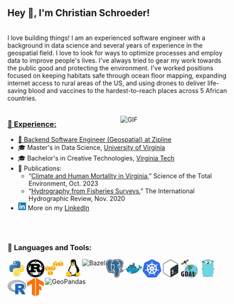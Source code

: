 ## Hey 👋, I'm Christian Schroeder!

<br/>
I love building things!
I am an experienced software engineer with a background in data science and several years of experience in the geospatial field. I love to look for ways to optimize processes and employ data to improve people's lives. I've always tried to gear my work towards the public good and protecting the environment. I've worked positions focused on keeping habitats safe through ocean floor mapping, expanding internet access to rural areas of the US, and using drones to deliver life-saving blood and vaccines to the hardest-to-reach places across 5 African countries.
<br/>
<br/>

<a href="https://dribbble.com/shots/9022929-Data-science" target="_blank"><img align="right" alt="GIF" src="assets/data_science_animation.gif" width="250px"/>
  
### 🧐 Experience:
- 💼 Backend Software Engineer (Geospatial) at [Zipline](https://www.flyzipline.com/)
- 🎓 Master's in Data Science, [University of Virginia](https://datascience.virginia.edu/)
- 🎓 Bachelor's in Creative Technologies, [Virginia Tech](https://sova.vt.edu/future-students/creative-technologies/creative-technologies-bfa.html)
- 📝 Publications:
  - “[Climate and Human Mortality in Virginia](https://www.sciencedirect.com/science/article/abs/pii/S0048969723034484),” Science of the Total Environment, Oct. 2023
  - “[Hydrography from Fisheries Surveys](https://ihr.iho.int/articles/hydrography-from-fisheries-surveys-filling-coverage-gaps-with-bathymetry-extracted-from-simrad-ek60-water-column-data/),” The International Hydrographic Review, Nov. 2020 
- <a href='https://www.linkedin.com/in/cschroed/'> <img alt="LinkedIn" src="https://github.com/devicons/devicon/blob/1119b9f84c0290e0f0b38982099a2bd027a48bf1/icons/linkedin/linkedin-original.svg" height='18px'/></a> More on my [LinkedIn](https://www.linkedin.com/in/cschroed/)
<br/>
<br/>
  
### 🔨 Languages and Tools:

<a href="https://www.python.org" target="_blank"><img align="left" alt="Python" height ="42px" src="https://github.com/devicons/devicon/blob/1119b9f84c0290e0f0b38982099a2bd027a48bf1/icons/python/python-original.svg"></a>

<a href="https://www.rust-lang.org/" target="_blank"><img align="left" alt="Python" height ="42px" src="https://raw.githubusercontent.com/devicons/devicon/master/icons/rust/rust-original.svg"></a>

<a href="https://aws.amazon.com/" target="_blank"> <img align="left" alt="Amazon Web Services" height ="42px" src="https://github.com/devicons/devicon/blob/1119b9f84c0290e0f0b38982099a2bd027a48bf1/icons/amazonwebservices/amazonwebservices-original.svg"></a>

<a href="https://www.linux.org/" target="_blank"> <img align="left" alt="Linux" height ="42px"  src="https://github.com/devicons/devicon/blob/1119b9f84c0290e0f0b38982099a2bd027a48bf1/icons/linux/linux-original.svg"> </a>

<a href="https://bazel.build/" target="_blank"> <img align="left" alt="Bazel" height ="42px" src="https://blog.bazel.build/images/bazel-icon.svg"></a>

<a href="https://www.postgresql.org/" target="_blank"> <img align="left" alt="PostgreSQL" height ="42px" src="https://github.com/devicons/devicon/blob/1119b9f84c0290e0f0b38982099a2bd027a48bf1/icons/postgresql/postgresql-original.svg"></a>

<a href="https://www.docker.com/" target="_blank"><img align="left" alt="Docker" height ="42px" src="https://github.com/devicons/devicon/blob/1119b9f84c0290e0f0b38982099a2bd027a48bf1/icons/docker/docker-original.svg"></a>

<a href="https://kubernetes.io/" target="_blank"><img align="left" alt="Kubernetes" height ="42px" src="https://raw.githubusercontent.com/devicons/devicon/master/icons/kubernetes/kubernetes-plain.svg"></a>

<a href="https://www.gnu.org/software/bash/" target="_blank"><img align="left" alt="Bash" height ="42px" src="https://raw.githubusercontent.com/devicons/devicon/master/icons/bash/bash-original.svg"></a>

<a href="https://gdal.org/" target="_blank"> <img align="left" alt="GDAL" height ="42px" src="https://github.com/christianaaronschroeder/christianaaronschroeder/blob/6a65835b4dd24ba188547eccc089bddfdfdaf539/assets/gdal-icon.svg"></a>

<a href="https://go.dev/" target="_blank"><img align="left" alt="Go" height ="42px" src="https://raw.githubusercontent.com/devicons/devicon/master/icons/go/go-original.svg"></a>

<a href="https://www.r-project.org/" target="_blank"><img align="left" alt="R" height ="42px" src="https://github.com/devicons/devicon/blob/1119b9f84c0290e0f0b38982099a2bd027a48bf1/icons/r/r-original.svg"></a>

<a href="https://www.tensorflow.org" target="_blank"><img align="left" alt="TensorFlow" height ="42px" src="https://github.com/devicons/devicon/blob/1119b9f84c0290e0f0b38982099a2bd027a48bf1/icons/tensorflow/tensorflow-original.svg"></a>

<a href="https://geopandas.org/" target="_blank"> <img align="left" alt="GeoPandas" height ="42px" src="https://geopandas.org/en/stable/_images/geopandas_icon.png"></a>

